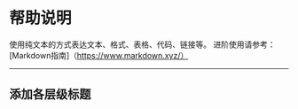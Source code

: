 # 帮助说明
使用纯文本的方式表达文本、格式、表格、代码、链接等。
进阶使用请参考：[Markdown指南]（https://www.markdown.xyz/）

*********
## 添加各层级标题


